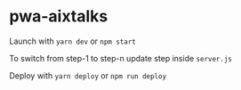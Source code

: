 # pwa-aixtalks

Launch with `yarn dev` or `npm start`

To switch from step-1 to step-n update step inside `server.js`

Deploy with `yarn deploy` or `npm run deploy`

